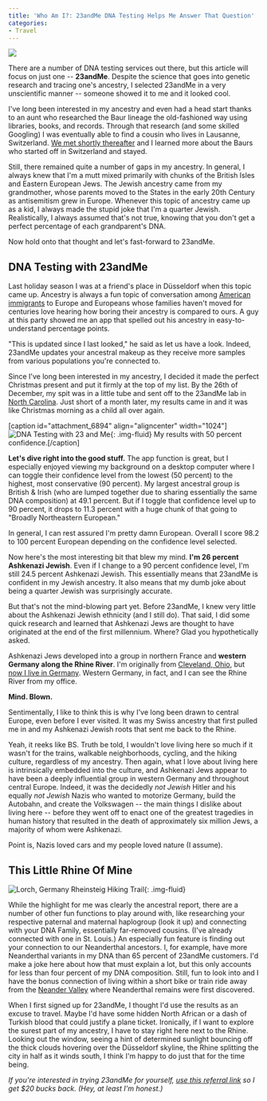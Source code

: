 ```yaml
---
title: 'Who Am I?: 23andMe DNA Testing Helps Me Answer That Question'
categories:
- Travel
---
```


![](https://i.giphy.com/media/C7olQswvzSwAE/giphy.webp)

There are a number of DNA testing services out there, but this article will focus on just one -- **23andMe**. Despite the science that goes into genetic research and tracing one's ancestry, I selected 23andMe in a very unscientific manner -- someone showed it to me and it looked cool.

I've long been interested in my ancestry and even had a head start thanks to an aunt who researched the Baur lineage the old-fashioned way using libraries, books, and records. Through that research (and some skilled Googling) I was eventually able to find a cousin who lives in Lausanne, Switzerland. [We met shortly thereafter](https://withoutapath.com/traveling-switzerland/) and I learned more about the Baurs who started off in Switzerland and stayed.

<!-- more -->

Still, there remained quite a number of gaps in my ancestry. In general, I always knew that I'm a mutt mixed primarily with chunks of the British Isles and Eastern European Jews. The Jewish ancestry came from my grandmother, whose parents moved to the States in the early 20th Century as antisemitism grew in Europe. Whenever this topic of ancestry came up as a kid, I always made the stupid joke that I'm a quarter Jewish. Realistically, I always assumed that's not true, knowing that you don't get a perfect percentage of each grandparent's DNA.

Now hold onto that thought and let's fast-forward to 23andMe.

## DNA Testing with 23andMe

Last holiday season I was at a friend's place in Düsseldorf when this topic came up. Ancestry is always a fun topic of conversation among [American immigrants](https://withoutapath.com/immigrant-president-trump/) to Europe and Europeans whose families haven't moved for centuries love hearing how boring their ancestry is compared to ours. A guy at this party showed me an app that spelled out his ancestry in easy-to-understand percentage points.

"This is updated since I last looked," he said as let us have a look. Indeed, 23andMe updates your ancestral makeup as they receive more samples from various populations you're connected to.

Since I've long been interested in my ancestry, I decided it made the perfect Christmas present and put it firmly at the top of my list. By the 26th of December, my spit was in a little tube and sent off to the 23andMe lab in [North Carolina](https://withoutapath.com/things-to-do-in-raleigh/). Just short of a month later, my results came in and it was like Christmas morning as a child all over again.

[caption id="attachment_6894" align="aligncenter" width="1024"]![DNA Testing with 23 and Me](https://withoutapath.com/wp-content/uploads/2018/01/DNA-Testing-with-23-and-Me-1024x676.jpg){: .img-fluid} My results with 50 percent confidence.[/caption]

**Let's dive right into the good stuff.** The app function is great, but I especially enjoyed viewing my background on a desktop computer where I can toggle their confidence level from the lowest (50 percent) to the highest, most conservative (90 percent). My largest ancestral group is British & Irish (who are lumped together due to sharing essentially the same DNA composition) at 49.1 percent. But if I toggle that confidence level up to 90 percent, it drops to 11.3 percent with a huge chunk of that going to "Broadly Northeastern European."

In general, I can rest assured I'm pretty damn European. Overall I score 98.2 to 100 percent European depending on the confidence level selected.

Now here's the most interesting bit that blew my mind. **I'm 26 percent Ashkenazi Jewish**. Even if I change to a 90 percent confidence level, I'm still 24.5 percent Ashkenazi Jewish. This essentially means that 23andMe is confident in my Jewish ancestry. It also means that my dumb joke about being a quarter Jewish was surprisingly accurate.

But that's not the mind-blowing part yet. Before 23andMe, I knew very little about the Ashkenazi Jewish ethnicity (and I still do). That said, I did some quick research and learned that Ashkenazi Jews are thought to have originated at the end of the first millennium. Where? Glad you hypothetically asked.

Ashkenazi Jews developed into a group in northern France and **western Germany along the Rhine River**. I'm originally from [Cleveland, Ohio](https://withoutapath.com/travel-guides/cleveland/), but [now I live in Germany](https://withoutapath.com/travel-guides/germany/). Western Germany, in fact, and I can see the Rhine River from my office.

**Mind. Blown.**

Sentimentally, I like to think this is why I've long been drawn to central Europe, even before I ever visited. It was my Swiss ancestry that first pulled me in and my Ashkenazi Jewish roots that sent me back to the Rhine.

Yeah, it reeks like BS. Truth be told, I wouldn't love living here so much if it wasn't for the trains, walkable neighborhoods, cycling, and the hiking culture, regardless of my ancestry. Then again, what I love about living here is intrinsically embedded into the culture, and Ashkenazi Jews appear to have been a deeply influential group in western Germany and throughout central Europe. Indeed, it was the decidedly _not_ _Jewish_ Hitler and his equally _not Jewish_ Nazis who wanted to motorize Germany, build the Autobahn, and create the Volkswagen -- the main things I dislike about living here -- before they went off to enact one of the greatest tragedies in human history that resulted in the death of approximately six million Jews, a majority of whom were Ashkenazi.

Point is, Nazis loved cars and my people loved nature (I assume).

## This Little Rhine Of Mine

![Lorch, Germany Rheinsteig Hiking Trail](https://withoutapath.com/wp-content/uploads/2017/08/Lorch-Germany-Rheinsteig-1024x683.jpg){: .img-fluid}

While the highlight for me was clearly the ancestral report, there are a number of other fun functions to play around with, like researching your respective paternal and maternal haplogroup (look it up) and connecting with your DNA Family, essentially far-removed cousins. (I've already connected with one in St. Louis.) An especially fun feature is finding out your connection to our Neanderthal ancestors. I, for example, have more Neanderthal variants in my DNA than 65 percent of 23andMe customers. I'd make a joke here about how that must explain a lot, but this only accounts for less than four percent of my DNA composition. Still, fun to look into and I have the bonus connection of living within a short bike or train ride away from the [Neander Valley](https://withoutapath.com/hiking-germany-neanderlandsteig/) where Neanderthal remains were first discovered.

When I first signed up for 23andMe, I thought I'd use the results as an excuse to travel. Maybe I'd have some hidden North African or a dash of Turkish blood that could justify a plane ticket. Ironically, if I want to explore the surest part of my ancestry, I have to stay right here next to the Rhine. Looking out the window, seeing a hint of determined sunlight bouncing off the thick clouds hovering over the Düsseldorf skyline, the Rhine splitting the city in half as it winds south, I think I'm happy to do just that for the time being.

_If you're interested in trying 23andMe for yourself, [use this referral link](https://refer.23andme.com/s/joe00) so I get $20 bucks back. (Hey, at least I'm honest.)_
